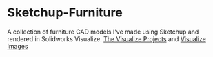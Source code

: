 # Sketchup-Furniture
A collection of furniture CAD models I've made using Sketchup and rendered in Solidworks Visualize.
[The Visualize Projects](https://github.com/duncanmwanik/Solidworks-Projects/tree/main/SOLIDWORKS%20Visualize%20Projects)
and 
[Visualize Images](https://github.com/duncanmwanik/Solidworks-Projects/tree/main/SOLIDWORKS%20Visualize%20Images)
